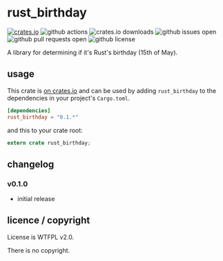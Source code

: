 # rust_birthday

[![crates.io](https://img.shields.io/crates/v/cargo-cake.svg)](https://crates.io/crates/rust_birthday)
![github actions](https://github.com/booyaa/rust_birthday/workflows/Rust%20CI/badge.svg)
![crates.io downloads](https://img.shields.io/crates/d/rust_birthday)
![github issues open](https://img.shields.io/github/issues/booyaa/rust_birthday)
![github pull requests open](https://img.shields.io/github/issues-pr/booyaa/rust_birthday)
![github license](https://img.shields.io/github/license/booyaa/rust_birthday)

A library for determining if it's Rust's birthday (15th of May).

## usage

This crate is [on crates.io](https://crates.io/crates/rust_birthday) and can be
used by adding `rust_birthday` to the dependencies in your project's `Cargo.toml`.

```toml
[dependencies]
rust_birthday = "0.1.*"
```

and this to your crate root:

```rust
extern crate rust_birthday;
```

## changelog

### v0.1.0

- initial release

## licence / copyright

License is WTFPL v2.0.

There is no copyright.
